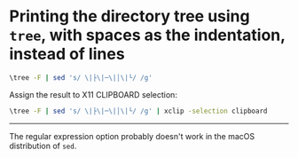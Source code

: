 # Printing the directory tree using `tree`, with spaces as the indentation, instead of lines

```sh
\tree -F | sed 's/ \|├\|─\|│\|└/ /g'
```

Assign the result to X11 CLIPBOARD selection:

```sh
\tree -F | sed 's/ \|├\|─\|│\|└/ /g' | xclip -selection clipboard
```

---

The regular expression option probably doesn't work in the macOS distribution of `sed`.
